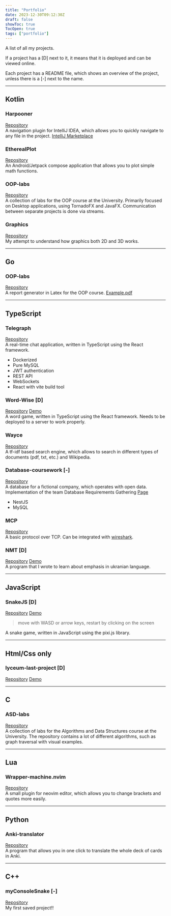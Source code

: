 ```yaml
---
title: "Portfolio"
date: 2023-12-30T09:12:30Z
draft: false
showToc: true
TocOpen: true
tags: ["portfolio"]
---
```



A list of all my projects.

If a project has a [D] next to it, it means that it is deployed and can be viewed online.  

Each project has a README file, which shows an overview of the project, unless there is a [-] next to the name.


---
## Kotlin
### Harpooner
[Repository](https://github.com/erotourtes/Harpooner)  
A navigation plugin for IntelliJ IDEA, which allows you to quickly navigate to any file in the project.
[IntelliJ Marketplace](https://plugins.jetbrains.com/plugin/21796-harpooner)


### EtherealPlot
[Repository](https://github.com/erotourtes/EtherealPlot)  
An Android/Jetpack compose application that allows you to plot simple math functions.


### OOP-labs 
[Repository](https://github.com/erotourtes/OOP-labs)  
A collection of labs for the OOP course at the University.
Primarily focused on Desktop applications, using TornadoFX and JavaFX. 
Communication between separate projects is done via streams.


### Graphics
[Repository](https://github.com/erotourtes/Graphics)  
My attempt to understand how graphics both 2D and 3D works.


---
## Go
### OOP-labs 
[Repository](https://github.com/erotourtes/OOP-labs)  
A report generator in Latex for the OOP course.
[Example.pdf](https://github.com/erotourtes/OOP-labs/blob/main/lab6/report/main.pdf)


---
## TypeScript
### Telegraph
[Repository](https://github.com/erotourtes/Telegraph)  
A real-time chat application, written in TypeScript using the React framework.

- Dockerized
- Pure MySQL
- JWT authentication
- REST API
- WebSockets
- React with vite build tool


### Word-Wise [D]
[Repository](https://github.com/erotourtes/Word-Wise)
[Demo](https://erotourtes.github.io/Word-Wise/)  
A word game, written in TypeScript using the React framework. Needs to be deployed to a server to work properly.


### Wayce
[Repository](https://github.com/erotourtes/Wayce)  
A tf-idf based search engine, which allows to search in different types of documents (pdf, txt, etc.) and Wikipedia.


### Database-coursework [-]
[Repository](https://github.com/erotourtes/Database-coursework)  
A database for a fictional company, which operates with open data.
Implementation of the team Database Requirements Gathering [Page](https://dmutre.github.io/edu_db_labs-IM-21/use%20cases/#_1-%D0%B7%D0%B0%D0%B3%D0%B0%D0%BB%D1%8C%D0%BD%D0%B0-%D1%81%D1%85%D0%B5%D0%BC%D0%B0)

- NestJS
- MySQL


### MCP
[Repository](https://github.com/erotourtes/MCP)  
A basic protocol over TCP. Can be integrated with [wireshark](https://www.wireshark.org).


### NMT [D]
[Repository](https://github.com/erotourtes/NMT)
[Demo](https://erotourtes.github.io/NMT/public)  
A program that I wrote to learn about emphasis in ukranian language.


---
## JavaScript
### SnakeJS [D]
[Repository](https://github.com/erotourtes/SnakeJS)
[Demo](https://erotourtes.github.io/SnakeJS/)
> move with WASD or arrow keys, restart by clicking on the screen

A snake game, written in JavaScript using the pixi.js library.


---
## Html/Css only    
### lyceum-last-project [D]
[Repository](https://github.com/erotourtes/lyceum-last-project)
[Demo](https://erotourtes.github.io/lyceum-last-project/)


---
## C
### ASD-labs
[Repository](https://github.com/erotourtes/ASD-labs)  
A collection of labs for the Algorithms and Data Structures course at the University. 
The repository contains a lot of different algorithms, such as graph traversal with visual examples.


---
## Lua
### Wrapper-machine.nvim
[Repository](https://github.com/erotourtes/Wrapper-machine.nvim)  
A small plugin for neovim editor, which allows you to change brackets and quotes more easily.


---
## Python
### Anki-translator
[Repository](https://github.com/erotourtes/Anki-translator)  
A program that allows you in one click to translate the whole deck of cards in Anki.


---
## C++
### myConsoleSnake [-]   
[Repository](https://github.com/erotourtes/myConsoleSnake)  
My first saved project!!
